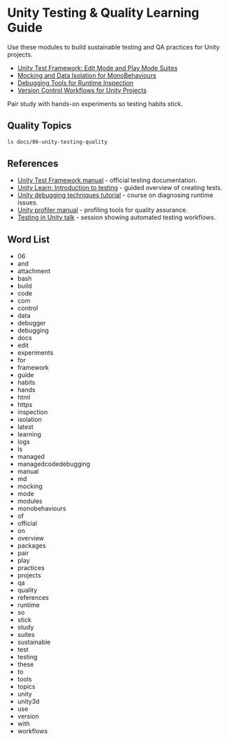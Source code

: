 # Unity Testing & Quality Learning Guide

Use these modules to build sustainable testing and QA practices for Unity projects.

- [Unity Test Framework: Edit Mode and Play Mode Suites](unity-test-framework.md)
- [Mocking and Data Isolation for MonoBehaviours](mocking-and-data-isolation.md)
- [Debugging Tools for Runtime Inspection](debugging-tools-runtime-inspection.md)
- [Version Control Workflows for Unity Projects](version-control-workflows.md)

Pair study with hands-on experiments so testing habits stick.

## Quality Topics
```bash
ls docs/06-unity-testing-quality
```






## References
- [Unity Test Framework manual](https://docs.unity3d.com/Packages/com.unity.test-framework@latest/manual/index.html) - official testing documentation.
- [Unity Learn: Introduction to testing](https://learn.unity.com/tutorial/introduction-to-the-unity-test-framework) - guided overview of creating tests.
- [Unity debugging techniques tutorial](https://learn.unity.com/tutorial/debugging-techniques) - course on diagnosing runtime issues.
- [Unity profiler manual](https://docs.unity3d.com/Manual/Profiler.html) - profiling tools for quality assurance.
- [Testing in Unity talk](https://www.youtube.com/watch?v=8M4b9LQ1csE) - session showing automated testing workflows.
## Word List
- 06
- and
- attachment
- bash
- build
- code
- com
- control
- data
- debugger
- debugging
- docs
- edit
- experiments
- for
- framework
- guide
- habits
- hands
- html
- https
- inspection
- isolation
- latest
- learning
- logs
- ls
- managed
- managedcodedebugging
- manual
- md
- mocking
- mode
- modules
- monobehaviours
- of
- official
- on
- overview
- packages
- pair
- play
- practices
- projects
- qa
- quality
- references
- runtime
- so
- stick
- study
- suites
- sustainable
- test
- testing
- these
- to
- tools
- topics
- unity
- unity3d
- use
- version
- with
- workflows
